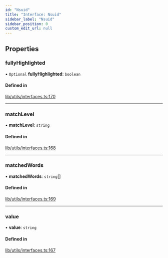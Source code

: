 ```yaml
---
id: "Nsuid"
title: "Interface: Nsuid"
sidebar_label: "Nsuid"
sidebar_position: 0
custom_edit_url: null
---
```


## Properties

### fullyHighlighted

• `Optional` **fullyHighlighted**: `boolean`

#### Defined in

[lib/utils/interfaces.ts:170](https://github.com/lmmfranco/nintendo-switch-eshop/blob/4384436/src/lib/utils/interfaces.ts#L170)

___

### matchLevel

• **matchLevel**: `string`

#### Defined in

[lib/utils/interfaces.ts:168](https://github.com/lmmfranco/nintendo-switch-eshop/blob/4384436/src/lib/utils/interfaces.ts#L168)

___

### matchedWords

• **matchedWords**: `string`[]

#### Defined in

[lib/utils/interfaces.ts:169](https://github.com/lmmfranco/nintendo-switch-eshop/blob/4384436/src/lib/utils/interfaces.ts#L169)

___

### value

• **value**: `string`

#### Defined in

[lib/utils/interfaces.ts:167](https://github.com/lmmfranco/nintendo-switch-eshop/blob/4384436/src/lib/utils/interfaces.ts#L167)
